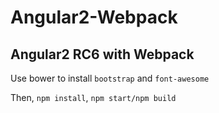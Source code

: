 # Angular2-Webpack
Angular2 RC6 with Webpack
----------
Use bower to install `bootstrap` and `font-awesome`

Then, `npm install`, `npm start/npm build`